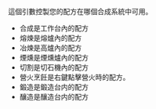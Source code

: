 這個引數控製您的配方在哪個合成系統中可用。

* 合成是工作台內的配方
* 熔煉是熔爐內的配方
* 冶煉是高爐內的配方
* 煙燻是煙燻爐內的配方
* 切割是切石機內的配方
* 營火烹飪是右鍵點擊營火時的配方。
* 鍛造是鍛造台内的配方
* 釀造是釀造台内的配方